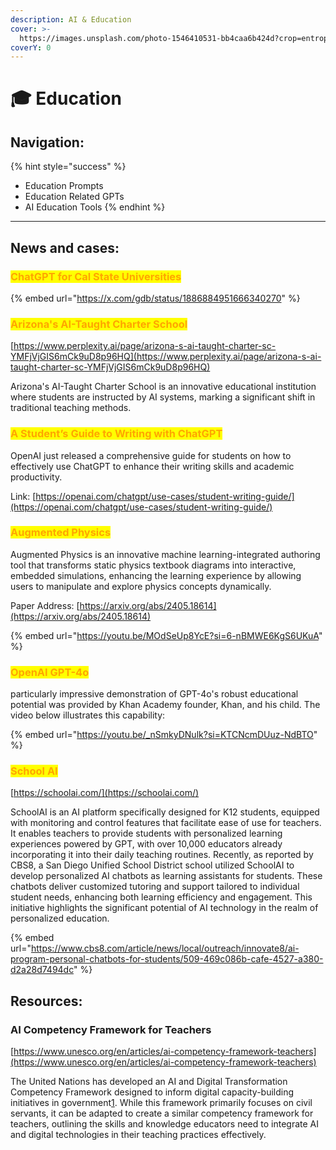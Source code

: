 ```yaml
---
description: AI & Education
cover: >-
  https://images.unsplash.com/photo-1546410531-bb4caa6b424d?crop=entropy&cs=srgb&fm=jpg&ixid=M3wxOTcwMjR8MHwxfHNlYXJjaHw4fHxlZHVjYXRpb258ZW58MHx8fHwxNzE4NjAwNzQwfDA&ixlib=rb-4.0.3&q=85
coverY: 0
---
```


# 🎓 Education

## Navigation: <a href="#prompts-for-educators" id="prompts-for-educators"></a>

{% hint style="success" %}
* Education Prompts
* Education Related GPTs
* AI Education Tools
{% endhint %}



***

## News and cases: <a href="#prompts-for-educators" id="prompts-for-educators"></a>

### <mark style="color:orange;">ChatGPT for Cal State Universities</mark>

{% embed url="https://x.com/gdb/status/1886884951666340270" %}

### <mark style="color:orange;">Arizona's AI-Taught Charter School</mark>

[https://www.perplexity.ai/page/arizona-s-ai-taught-charter-sc-YMFjVjGIS6mCk9uD8p96HQ](https://www.perplexity.ai/page/arizona-s-ai-taught-charter-sc-YMFjVjGIS6mCk9uD8p96HQ)

Arizona's AI-Taught Charter School is an innovative educational institution where students are instructed by AI systems, marking a significant shift in traditional teaching methods.

### <mark style="color:orange;">A Student’s Guide to Writing with ChatGPT</mark>

OpenAI just released a comprehensive guide for students on how to effectively use ChatGPT to enhance their writing skills and academic productivity.

Link: [https://openai.com/chatgpt/use-cases/student-writing-guide/](https://openai.com/chatgpt/use-cases/student-writing-guide/)

### <mark style="color:orange;">Augmented Physics</mark>

Augmented Physics is an innovative machine learning-integrated authoring tool that transforms static physics textbook diagrams into interactive, embedded simulations, enhancing the learning experience by allowing users to manipulate and explore physics concepts dynamically.

Paper Address: [https://arxiv.org/abs/2405.18614](https://arxiv.org/abs/2405.18614)

{% embed url="https://youtu.be/MOdSeUp8YcE?si=6-nBMWE6KgS6UKuA" %}

### <mark style="color:orange;">OpenAI GPT-4o</mark>

&#x20;particularly impressive demonstration of GPT-4o's robust educational potential was provided by Khan Academy founder, Khan, and his child. The video below illustrates this capability:

{% embed url="https://youtu.be/_nSmkyDNulk?si=KTCNcmDUuz-NdBTO" %}



### <mark style="color:orange;">School AI</mark>

[https://schoolai.com/](https://schoolai.com/)

SchoolAI is an AI platform specifically designed for K12 students, equipped with monitoring and control features that facilitate ease of use for teachers. It enables teachers to provide students with personalized learning experiences powered by GPT, with over 10,000 educators already incorporating it into their daily teaching routines. Recently, as reported by CBS8, a San Diego Unified School District school utilized SchoolAI to develop personalized AI chatbots as learning assistants for students. These chatbots deliver customized tutoring and support tailored to individual student needs, enhancing both learning efficiency and engagement. This initiative highlights the significant potential of AI technology in the realm of personalized education.

{% embed url="https://www.cbs8.com/article/news/local/outreach/innovate8/ai-program-personal-chatbots-for-students/509-469c086b-cafe-4527-a380-d2a28d7494dc" %}



## Resources:

### AI Competency Framework for Teachers

[https://www.unesco.org/en/articles/ai-competency-framework-teachers](https://www.unesco.org/en/articles/ai-competency-framework-teachers)

The United Nations has developed an AI and Digital Transformation Competency Framework designed to inform digital capacity-building initiatives in government[1](https://sdgs.un.org/sites/default/files/2023-05/B44%20-%20Tan%20-%20AI%20and%20Digital%20Transformation%20Competencies%20Framework.pdf). While this framework primarily focuses on civil servants, it can be adapted to create a similar competency framework for teachers, outlining the skills and knowledge educators need to integrate AI and digital technologies in their teaching practices effectively.







